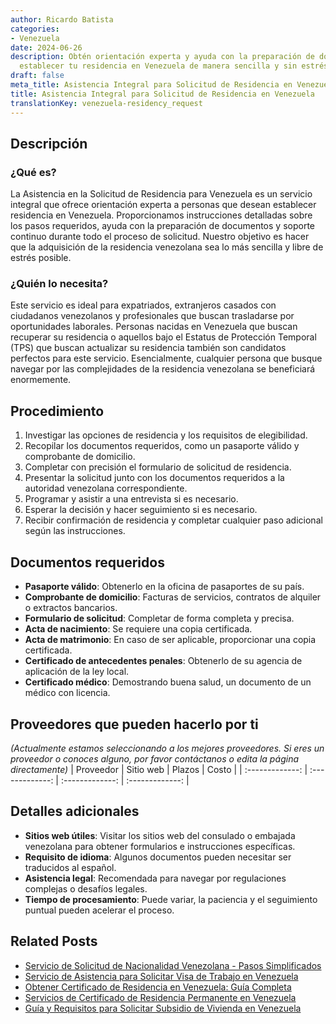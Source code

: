 ```yaml
---
author: Ricardo Batista
categories:
- Venezuela
date: 2024-06-26
description: Obtén orientación experta y ayuda con la preparación de documentos para
  establecer tu residencia en Venezuela de manera sencilla y sin estrés.
draft: false
meta_title: Asistencia Integral para Solicitud de Residencia en Venezuela
title: Asistencia Integral para Solicitud de Residencia en Venezuela
translationKey: venezuela-residency_request
---
```



## Descripción
### ¿Qué es?
La Asistencia en la Solicitud de Residencia para Venezuela es un servicio integral que ofrece orientación experta a personas que desean establecer residencia en Venezuela. Proporcionamos instrucciones detalladas sobre los pasos requeridos, ayuda con la preparación de documentos y soporte continuo durante todo el proceso de solicitud. Nuestro objetivo es hacer que la adquisición de la residencia venezolana sea lo más sencilla y libre de estrés posible.

### ¿Quién lo necesita?
Este servicio es ideal para expatriados, extranjeros casados con ciudadanos venezolanos y profesionales que buscan trasladarse por oportunidades laborales. Personas nacidas en Venezuela que buscan recuperar su residencia o aquellos bajo el Estatus de Protección Temporal (TPS) que buscan actualizar su residencia también son candidatos perfectos para este servicio. Esencialmente, cualquier persona que busque navegar por las complejidades de la residencia venezolana se beneficiará enormemente.

## Procedimiento

1. Investigar las opciones de residencia y los requisitos de elegibilidad.
2. Recopilar los documentos requeridos, como un pasaporte válido y comprobante de domicilio.
3. Completar con precisión el formulario de solicitud de residencia.
4. Presentar la solicitud junto con los documentos requeridos a la autoridad venezolana correspondiente.
5. Programar y asistir a una entrevista si es necesario.
6. Esperar la decisión y hacer seguimiento si es necesario.
7. Recibir confirmación de residencia y completar cualquier paso adicional según las instrucciones.

## Documentos requeridos

- **Pasaporte válido**: Obtenerlo en la oficina de pasaportes de su país.
- **Comprobante de domicilio**: Facturas de servicios, contratos de alquiler o extractos bancarios.
- **Formulario de solicitud**: Completar de forma completa y precisa.
- **Acta de nacimiento**: Se requiere una copia certificada.
- **Acta de matrimonio**: En caso de ser aplicable, proporcionar una copia certificada.
- **Certificado de antecedentes penales**: Obtenerlo de su agencia de aplicación de la ley local.
- **Certificado médico**: Demostrando buena salud, un documento de un médico con licencia.

## Proveedores que pueden hacerlo por ti
_(Actualmente estamos seleccionando a los mejores proveedores. Si eres un proveedor o conoces alguno, por favor contáctanos o edita la página directamente)_
| Proveedor        |     Sitio web    |     Plazos    |       Costo      |
| :-------------: | :-------------: |  :-------------: | :-------------: |

## Detalles adicionales

- **Sitios web útiles**: Visitar los sitios web del consulado o embajada venezolana para obtener formularios e instrucciones específicas.
- **Requisito de idioma**: Algunos documentos pueden necesitar ser traducidos al español.
- **Asistencia legal**: Recomendada para navegar por regulaciones complejas o desafíos legales.
- **Tiempo de procesamiento**: Puede variar, la paciencia y el seguimiento puntual pueden acelerar el proceso.


## Related Posts

- [Servicio de Solicitud de Nacionalidad Venezolana - Pasos Simplificados](https://tramitit.com/es/guides/venezuela/solicitud_de_nacionalidad/)
- [Servicio de Asistencia para Solicitar Visa de Trabajo en Venezuela](https://tramitit.com/es/guides/venezuela/solicitud_de_visa_de_trabajo/)
- [Obtener Certificado de Residencia en Venezuela: Guía Completa](https://tramitit.com/es/guides/venezuela/certificado_de_residencia/)
- [Servicios de Certificado de Residencia Permanente en Venezuela](https://tramitit.com/es/guides/venezuela/certificado_de_residencia_permanente/)
- [Guía y Requisitos para Solicitar Subsidio de Vivienda en Venezuela](https://tramitit.com/es/guides/venezuela/solicitud_de_subsidio_habitacional/)